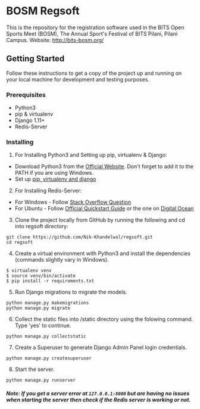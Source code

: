 # BOSM Regsoft

This is the repository for the registration software used in the BITS Open Sports Meet (BOSM), The Annual Sport's Festival of BITS Pilani, Pilani Campus.
Website: http://bits-bosm.org/

## Getting Started

Follow these instructions to get a copy of the project up and running on your local machine for development and testing purposes.

### Prerequisites

- Python3
- pip & virtualenv
- Django 1.11+
- Redis-Server

### Installing

1. For Installing Python3 and Setting up pip, virtualenv & Django:

  - Download Python3 from the [Official Website](https://www.python.org/downloads/). Don't forget to add it to the PATH if you are using Windows.
  - Set up [pip, virtualenv and django](https://www.codingforentrepreneurs.com/blog/install-python-django-on-windows/)

2. For Installing Redis-Server:

  - For Windows - Follow [Stack Overflow Question](https://stackoverflow.com/questions/6476945/how-do-i-run-redis-on-windows)
  - For Ubuntu - Follow [Official Quickstart Guide](https://redis.io/topics/quickstart) or the one on [Digital Ocean](https://www.digitalocean.com/community/tutorials/how-to-install-and-configure-redis-on-ubuntu-16-04)

3. Clone the project locally from GitHub by running the following and cd into regsoft directory:

  ```
  git clone https://github.com/Nik-Khandelwal/regsoft.git
  cd regsoft
  ```

4. Create a virtual environment with Python3 and install the dependencies (commands slightly vary in Windows).

  ```
  $ virtualenv venv
  $ source venv/bin/activate
  $ pip install -r requirements.txt
  ```

5. Run Django migrations to migrate the models.

  ```
  python manage.py makemigrations
  python manage.py migrate
  ```

6. Collect the static files into /static directory using the folowing command. Type 'yes' to continue.  

  ```
  python manage.py collectstatic
  ```

7. Create a Superuser to generate Django Admin Panel login credentials.

  ```
  python manage.py createsuperuser
  ```

8. Start the server.

  ```
  python manage.py runserver
  ```

##### Note: If you get a server error at ```127.0.0.1:8000``` but are having no issues when starting the server then check if the Redis server is working or not.
